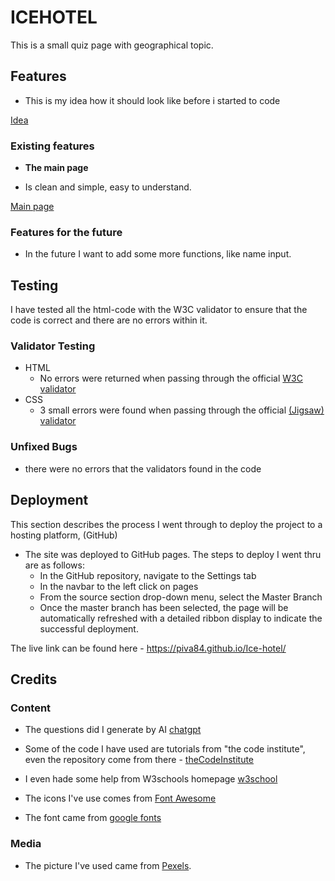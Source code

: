 # ICEHOTEL

This is a small quiz page with geographical topic.

## Features

- This is my idea how it should look like before i started to code

[Idea](https://github.com/Piva84/geoquiz/media_for_README.me/geoquiz.png)

### Existing features

- __The main page__

- Is clean and simple, easy to understand.

[Main page](https://github.com/Piva84/geoquiz/media_for_README.me/main_page_geo.jpg)

### Features for the future

- In the future I want to add some more functions, like name input.

## Testing

I have tested all the html-code with the W3C validator to ensure that the code is correct and there are no errors within it.

### Validator Testing 

- HTML
  - No errors were returned when passing through the official [W3C validator](https://validator.w3.org/)
- CSS
  - 3 small errors were found when passing through the official [(Jigsaw) validator](https://jigsaw.w3.org/css)

### Unfixed Bugs

- there were no errors that the validators found in the code

## Deployment

This section describes the process I went through to deploy the project to a hosting platform, (GitHub) 

- The site was deployed to GitHub pages. The steps to deploy I went thru are as follows: 
  - In the GitHub repository, navigate to the Settings tab
  - In the navbar to the left click on pages 
  - From the source section drop-down menu, select the Master Branch
  - Once the master branch has been selected, the page will be automatically refreshed with a detailed ribbon display to indicate the successful deployment. 

The live link can be found here - https://piva84.github.io/Ice-hotel/

## Credits

### Content

- The questions did I generate by AI [chatgpt](https://chat.openai.com/)

- Some of the code I have used are tutorials from "the code institute", even the repository come from there - [theCodeInstitute](http://www.codeinstitute.net)

- I even hade some help from W3schools homepage [w3school](https://www.w3schools.com/)

- The icons I've use comes from [Font Awesome](https://fontawesome.com/)

- The font came from [google fonts](https://fonts.google.com/)

### Media

- The picture I've used came from [Pexels](https://www.pexels.com/).